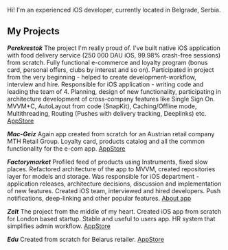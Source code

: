 Hi! I'm an experienced iOS developer, currently located in Belgrade, Serbia. 


## My Projects
***Perekrestok***
The project I'm really proud of. I've built native iOS application with food delivery service (250 000 DAU iOS, 99.98% crash-free sessions) from scratch. Fully functional e-commerce and loyalty program (bonus card, personal offers, clubs by interest and so on). Participated in project from the very beginning - helped to create development-workflow, interview and hire. Responsible for iOS application - writing code and leading the team of 4. Planning, design of new functionality, participating in architecture development of cross-company features like Single Sign On. MVVM+C, AutoLayout from code (SnapKit), Caching/Offline mode, Multithreading, Routing (Pushes with delivery tracking, Deeplinks) etc.
[AppStore](https://apps.apple.com/ru/app/%D0%BF%D0%B5%D1%80%D0%B5%D0%BA%D1%80%D0%B5%D1%81%D1%82%D0%BE%D0%BA-%D0%B4%D0%BE%D1%81%D1%82%D0%B0%D0%B2%D0%BA%D0%B0-%D0%BF%D1%80%D0%BE%D0%B4%D1%83%D0%BA%D1%82%D0%BE%D0%B2/id1052681694)

***Mac-Geiz***
Again app created from scratch for an Austrian retail company MTH Retail Group. Loyalty card, products catalog and all the common functionality for the e-com app.
[AppStore](https://apps.apple.com/de/app/m%C3%A4c-geiz/id1488304211)

***Factorymarket***
Profiled feed of products using Instruments, fixed slow places. Refactored architecture of the app to MVVM, created repositories layer for models and storage. Was responsible for iOS department - application releases, architecture decisions, discussion and implementation of new features. Created iOS team, interviewed and hired developers. Push notifications, deep-linking and other popular features.
[About app](https://appadvice.com/app/factorymarket/1281920602)

***Zelt***
The project from the middle of my heart. Created iOS app from scratch for London based startup. Stable and useful to users app. HR system that simplifies admin workflow.
[AppStore](https://apps.apple.com/us/app/zelt/id1632033172)

***Edu***
Created from scratch for Belarus retailer.
[AppStore](https://apps.apple.com/ru/app/%D0%B5%D0%B4%D1%83-%D0%B4%D0%BE%D1%81%D1%82%D0%B0%D0%B2%D0%BA%D0%B0-%D0%BF%D1%80%D0%BE%D0%B4%D1%83%D0%BA%D1%82%D0%BE%D0%B2/id1589281400)
